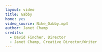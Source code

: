 ```yaml
---
layout: video
title: Gabby
home: yes
video_source: Nike_Gabby.mp4
author: Janet Champ
credits:
  - David Fincher, Director
  - Janet Champ, Creative Director/Writer
---
```

